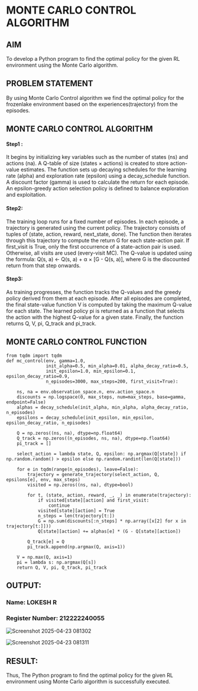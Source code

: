 # MONTE CARLO CONTROL ALGORITHM

## AIM
To develop a Python program to find the optimal policy for the given RL environment using the Monte Carlo algorithm.

## PROBLEM STATEMENT
By using Monte Carlo Control algorithm we find the optimal policy for the frozenlake environment based on the experiences(trajectory) from the episodes.

## MONTE CARLO CONTROL ALGORITHM
#### Step1 :
It begins by initializing key variables such as the number of states (ns) and actions (na). A Q-table of size (states × actions) is created to store action-value estimates. The function sets up decaying schedules for the learning rate (alpha) and exploration rate (epsilon) using a decay_schedule function. A discount factor (gamma) is used to calculate the return for each episode. An epsilon-greedy action selection policy is defined to balance exploration and exploitation.

#### Step2:
The training loop runs for a fixed number of episodes. In each episode, a trajectory is generated using the current policy. The trajectory consists of tuples of (state, action, reward, next_state, done). The function then iterates through this trajectory to compute the return G for each state-action pair. If first_visit is True, only the first occurrence of a state-action pair is used. Otherwise, all visits are used (every-visit MC). The Q-value is updated using the formula:
Q(s, a) ← Q(s, a) + α × [G - Q(s, a)],
where G is the discounted return from that step onwards.


#### Step3: 
As training progresses, the function tracks the Q-values and the greedy policy derived from them at each episode. After all episodes are completed, the final state-value function V is computed by taking the maximum Q-value for each state. The learned policy pi is returned as a function that selects the action with the highest Q-value for a given state. Finally, the function returns Q, V, pi, Q_track and pi_track.

## MONTE CARLO CONTROL FUNCTION
```
from tqdm import tqdm
def mc_control(env, gamma=1.0,
               init_alpha=0.5, min_alpha=0.01, alpha_decay_ratio=0.5,
               init_epsilon=1.0, min_epsilon=0.1, epsilon_decay_ratio=0.9,
               n_episodes=3000, max_steps=200, first_visit=True):

    ns, na = env.observation_space.n, env.action_space.n
    discounts = np.logspace(0, max_steps, num=max_steps, base=gamma, endpoint=False)
    alphas = decay_schedule(init_alpha, min_alpha, alpha_decay_ratio, n_episodes)
    epsilons = decay_schedule(init_epsilon, min_epsilon, epsilon_decay_ratio, n_episodes)

    Q = np.zeros((ns, na), dtype=np.float64)
    Q_track = np.zeros((n_episodes, ns, na), dtype=np.float64)
    pi_track = []

    select_action = lambda state, Q, epsilon: np.argmax(Q[state]) if np.random.random() > epsilon else np.random.randint(len(Q[state]))

    for e in tqdm(range(n_episodes), leave=False):
        trajectory = generate_trajectory(select_action, Q, epsilons[e], env, max_steps)
        visited = np.zeros((ns, na), dtype=bool)

        for t, (state, action, reward, _, _) in enumerate(trajectory):
            if visited[state][action] and first_visit:
                continue
            visited[state][action] = True
            n_steps = len(trajectory[t:])
            G = np.sum(discounts[:n_steps] * np.array([x[2] for x in trajectory[t:]]))
            Q[state][action] += alphas[e] * (G - Q[state][action])

        Q_track[e] = Q
        pi_track.append(np.argmax(Q, axis=1))

    V = np.max(Q, axis=1)
    pi = lambda s: np.argmax(Q[s])
    return Q, V, pi, Q_track, pi_track
```
## OUTPUT:
### Name: LOKESH R
### Register Number: 212222240055


![Screenshot 2025-04-23 081302](https://github.com/user-attachments/assets/b746b8cf-0bab-4dd0-b284-72eca1a02c6f)


![Screenshot 2025-04-23 081311](https://github.com/user-attachments/assets/998ae7ee-1916-4d15-8e3f-2d62f714d82e)


## RESULT:
Thus, The Python program to find the optimal policy for the given RL environment using  Monte Carlo algorithm is successfully executed.


